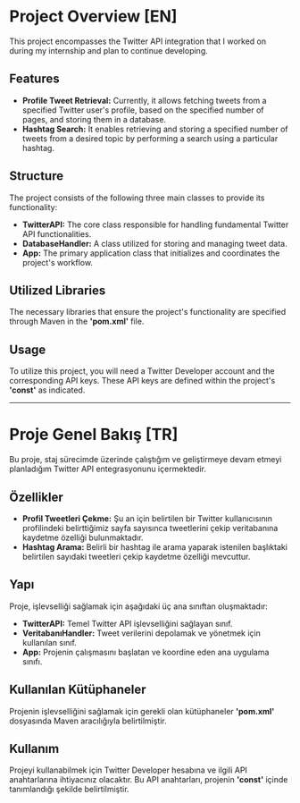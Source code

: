 # Project Overview [EN]
This project encompasses the Twitter API integration that I worked on during my internship and plan to continue developing.
## Features
- **Profile Tweet Retrieval:** Currently, it allows fetching tweets from a specified Twitter user's profile, based on the specified number of pages, and storing them in a database.
- **Hashtag Search:** It enables retrieving and storing a specified number of tweets from a desired topic by performing a search using a particular hashtag.

## Structure
The project consists of the following three main classes to provide its functionality:

- **TwitterAPI:** The core class responsible for handling fundamental Twitter API functionalities.
- **DatabaseHandler:** A class utilized for storing and managing tweet data.
- **App:** The primary application class that initializes and coordinates the project's workflow.

## Utilized Libraries

The necessary libraries that ensure the project's functionality are specified through Maven in the **'pom.xml'** file.

## Usage

To utilize this project, you will need a Twitter Developer account and the corresponding API keys. These API keys are defined within the project's **'const'** as indicated.

-------------------------------------------------------------------------------------------------

# Proje Genel Bakış [TR]
Bu proje, staj sürecimde üzerinde çalıştığım ve geliştirmeye devam etmeyi planladığım Twitter API entegrasyonunu içermektedir.
## Özellikler
- **Profil Tweetleri Çekme:** Şu an için belirtilen bir Twitter kullanıcısının profilindeki belirttiğimiz sayfa sayısınca tweetlerini çekip veritabanına kaydetme özelliği bulunmaktadır.
- **Hashtag Arama:** Belirli bir hashtag ile arama yaparak istenilen başlıktaki belirtilen sayıdaki tweetleri çekip kaydetme özelliği mevcuttur.

## Yapı
Proje, işlevselliği sağlamak için aşağıdaki üç ana sınıftan oluşmaktadır:

- **TwitterAPI:** Temel Twitter API işlevselliğini sağlayan sınıf.
- **VeritabanıHandler:** Tweet verilerini depolamak ve yönetmek için kullanılan sınıf.
- **App:** Projenin çalışmasını başlatan ve koordine eden ana uygulama sınıfı.

## Kullanılan Kütüphaneler

Projenin işlevselliğini sağlamak için gerekli olan kütüphaneler **'pom.xml'** dosyasında Maven aracılığıyla belirtilmiştir.

## Kullanım

Projeyi kullanabilmek için Twitter Developer hesabına ve ilgili API anahtarlarına ihtiyacınız olacaktır. Bu API anahtarları, projenin **'const'** içinde tanımlandığı şekilde belirtilmiştir.
